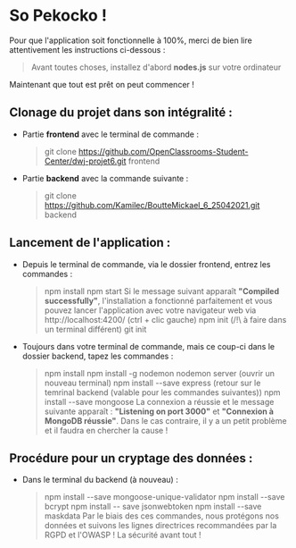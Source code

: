 # So Pekocko !

Pour que l'application soit fonctionnelle à 100%, merci de bien lire attentivement les instructions ci-dessous :

> Avant toutes choses, installez d'abord **nodes.js** sur votre ordinateur

Maintenant que tout est prêt on peut commencer !

## Clonage du projet dans son intégralité :
- Partie **frontend** avec le terminal de commande :  
    > git clone https://github.com/OpenClassrooms-Student-Center/dwj-projet6.git frontend

- Partie **backend** avec la commande suivante : 
    > git clone https://github.com/Kamilec/BoutteMickael_6_25042021.git backend
    
    
    
## Lancement de l'application : 
- Depuis le terminal de commande, via le dossier frontend, entrez les commandes : 
    > npm install
    > npm start
Si le message suivant apparaît **"Compiled successfully"**, l'installation a fonctionné parfaitement et vous pouvez lancer l'application avec votre navigateur web 
via http://localhost:4200/ (ctrl + clic gauche)
    > npm init (/!\ à faire dans un terminal différent)
    > git init
 
- Toujours dans votre terminal de commande, mais ce coup-ci dans le dossier backend, tapez les commandes :
    > npm install
    > npm install -g nodemon
    > nodemon server (ouvrir un nouveau terminal)
    > npm install --save express (retour sur le temrinal backend (valable pour les commandes suivantes))
    > npm install --save mongoose
    La connexion a réussie et le message suivante apparaît : **"Listening on port 3000"** et **"Connexion à MongoDB réussie"**.
    Dans le cas contraire, il y a un petit problème et il faudra en chercher la cause !
    
    
    
## Procédure pour un cryptage des données :
- Dans le terminal du backend (à nouveau) :
    > npm install --save mongoose-unique-validator
    > npm install --save bcrypt
    > npm install -- save jsonwebtoken
    > npm install --save maskdata
 Par le biais des ces commandes, nous protégons nos données et suivons les lignes directrices recommandées par la RGPD et l'OWASP ! La sécurité avant tout !    
 
